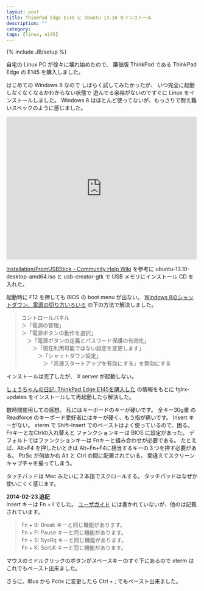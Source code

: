 ```yaml
---
layout: post
title: ThinkPad Edge E145 に Ubuntu 13.10 をインストール
description: ""
category: 
tags: [linux, e145]
---
```

{% include JB/setup %}

自宅の Linux PC が徐々に壊れ始めたので、
廉価版 ThinkPad である ThinkPad Edge の E145 を購入しました。

はじめての Windows 8 なので
しばらく試してみたかったが、
いつ完全に起動しなくなくなるかわからない状態で
遊んでる余裕がないのですぐに Linux をインストールしました。
Windows 8 はほとんど使ってないが、もっさりで耐え難いスペックのように感じました。

<iframe src="https://www.flickr.com/photos/117734135@N07/12560862614/player/d0587e64ca" height="375" width="500"  frameborder="0" allowfullscreen webkitallowfullscreen mozallowfullscreen oallowfullscreen msallowfullscreen></iframe>

[Installation/FromUSBStick - Community Help Wiki](https://help.ubuntu.com/community/Installation/FromUSBStick)
を参考に ubuntu-13.10-desktop-amd64.iso と  usb-creator-gtk で
USB メモリにインストール CD を入れた。

起動時に F12 を押しても BIOS の boot menu が出ない。
[Windows 8のシャットダウン、電源の切り方いろいろ](http://freesoft.tvbok.com/win8/windows8-shutdown.html)
の下の方法で解決しました。

> コントロールパネル  
> ＞「電源の管理」  
> ＞「電源ボタンの動作を選択」  
> 　＞「電源ボタンの定義とパスワード保護の有効化」  
> 　　＞「現在利用可能ではない設定を変更します」  
> 　　　＞「シャットダウン設定」  
> 　　　　＞「高速スタートアップを有効にする」を無効にする  

インストールは完了したが、
X server が起動しない。

[しょうちゃんの日記: ThinkPad Edge E145を購入した](http://tsyouji525.blogspot.jp/2013/12/thinkpad-edge-e145.html)
の情報をもとに fglrx-updates をインストールして再起動したら解決した。

数時間使用しての感想。
私にはキーボードのキーが硬いです。
全キー30g重 の Readforce のキーボード愛好者にはキーが硬く、もう指が痛いです。
Insert キーがない。 xterm で Shift-Insert でのペーストはよく使っているので、困る。
Fnキーと左Ctrlの入れ替えと
ファンクションキーは BIOS に設定があった。
デフォルトではファンクションキーは Fnキーと組み合わせが必要である。
たとえば、Alt+F4 を押したいときは Alt+Fn+F4に相当するキーの３つを押す必要がある。
PtrSc が何故か右 Alt と Ctrl の間に配置されている。
間違えてスクリーンキャプチャを撮ってしまう。

タッチパッドは Mac みたいに２本指でスクロールする。
タッチパッドはなぜか使いにくく感じます。

**2014-02-23 追記**  
Insert キーは Fn + I でした。
[ユーザガイド](http://support.lenovo.com/ja_JP/guides-and-manuals/detail.page?DocID=UM018768)
には書かれていないが、他のは記載されています。

> Fn + B: Break キーと同じ機能があります。  
> Fn + P: Pause キーと同じ機能があります。  
> Fn + S: SysRq キーと同じ機能があります。  
> Fn + K: ScrLK キーと同じ機能があります。  

マウスのミドルクリックのボタンがスペースキーのすぐ下にあるので
xterm はこれでもペースト出来ました。

さらに、IBus から Fcitx に変更したら Ctrl + ; でもペースト出来ました。
